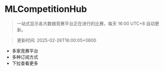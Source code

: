 # MLCompetitionHub

> 一站式显示各大数据竞赛平台正在进行的比赛，每天 16:00 UTC+8 自动更新。
  
> 更新时间: 2025-02-26T16:00:05+0800 

* 多家竞赛平台
* 多种订阅方式
* 下拉查看更多
